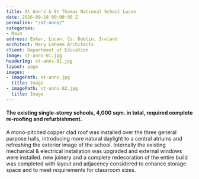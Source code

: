 ```yaml
---
title: St Ann's & St Thomas National School Lucan
date: 2016-09-18 00:00:00 Z
permalink: "/st-anns/"
categories:
- Main
address: Esker, Lucan, Co. Dublin, Ireland
architect: Mary Laheen Architects
client: Department of Education
image: st-anns-01.jpg
headerImg: st-anns-01.jpg
layout: page
images:
- imagePath: st-anns.jpg
  title: Image
- imagePath: st-anns-02.jpg
  title: Image
---
```


#### The existing single-storey schools, 4,000 sqm. in total, required complete re-roofing and refurbishment. 

A mono-pitched copper clad roof was installed over the three general purpose halls, introducing more natural daylight to a central atriums and refreshing the exterior image of the school. Internally the existing mechanical & electrical installation was upgraded and external windows were installed. new joinery and a complete redecoration of the entire build was completed with layout and adjacency considered to enhance storage space and to meet requirements for classroom sizes.
